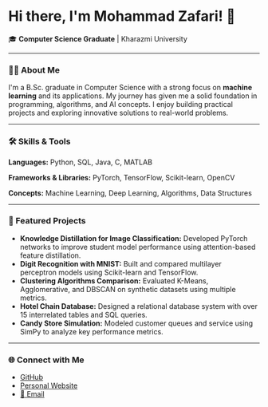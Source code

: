 # Hi there, I'm Mohammad Zafari! 👋

🎓 **Computer Science Graduate** | Kharazmi University

---

### 👨‍💻 About Me

I'm a B.Sc. graduate in Computer Science with a strong focus on **machine learning** and its applications. My journey has given me a solid foundation in programming, algorithms, and AI concepts. I enjoy building practical projects and exploring innovative solutions to real-world problems.

---

### 🛠️ Skills & Tools

**Languages:** Python, SQL, Java, C, MATLAB

**Frameworks & Libraries:** PyTorch, TensorFlow, Scikit-learn, OpenCV

**Concepts:** Machine Learning, Deep Learning, Algorithms, Data Structures

---

### 🚀 Featured Projects

* **Knowledge Distillation for Image Classification:** Developed PyTorch networks to improve student model performance using attention-based feature distillation.
* **Digit Recognition with MNIST:** Built and compared multilayer perceptron models using Scikit-learn and TensorFlow.
* **Clustering Algorithms Comparison:** Evaluated K-Means, Agglomerative, and DBSCAN on synthetic datasets using multiple metrics.
* **Hotel Chain Database:** Designed a relational database system with over 15 interrelated tables and SQL queries.
* **Candy Store Simulation:** Modeled customer queues and service using SimPy to analyze key performance metrics.

---

### 🌐 Connect with Me

-   [GitHub](https://github.com/m-zafari)
-   [Personal Website](https://m-zafari.github.io/)
-   [📧 Email](mhdzafari80@gmail.com)
